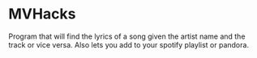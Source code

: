 # MVHacks

Program that will find the lyrics of a song given the artist name and the track or vice versa. Also lets you add to your spotify playlist or pandora.

